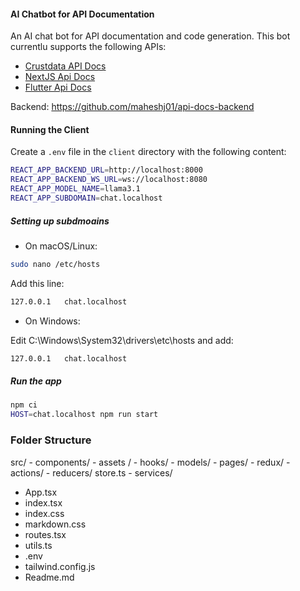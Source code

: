 #### AI Chatbot for API Documentation

An AI chat bot for API documentation and code generation. This bot currentlu supports the following APIs:

- [Crustdata API Docs](https://crustdata.notion.site/Crustdata-Discovery-And-Enrichment-API-c66d5236e8ea40df8af114f6d447ab48)
- [NextJS Api Docs](https://nextjs.org/docs)
- [Flutter Api Docs](https://docs.flutter.dev/)

Backend: https://github.com/maheshj01/api-docs-backend


#### Running the Client

Create a `.env` file in the `client` directory with the following content:

```bash
REACT_APP_BACKEND_URL=http://localhost:8000
REACT_APP_BACKEND_WS_URL=ws://localhost:8080
REACT_APP_MODEL_NAME=llama3.1
REACT_APP_SUBDOMAIN=chat.localhost
```

##### Setting up subdmoains

- On macOS/Linux:

```bash
sudo nano /etc/hosts
```

Add this line:

```bash
127.0.0.1   chat.localhost
```

- On Windows:

Edit C:\Windows\System32\drivers\etc\hosts and add:

```bash
127.0.0.1   chat.localhost
```

##### Run the app

```bash
npm ci
HOST=chat.localhost npm run start
```

### Folder Structure

  src/
    - components/
    - assets /
    - hooks/
    - models/
    - pages/
    - redux/
        - actions/
        - reducers/
        store.ts
    - services/
   - App.tsx
   - index.tsx
   - index.css
   - markdown.css
   - routes.tsx
   - utils.ts
   - .env
   - tailwind.config.js
   - Readme.md
